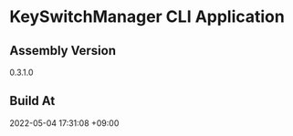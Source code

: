 KeySwitchManager CLI Application
==============================

## Assembly Version

0.3.1.0

## Build At

2022-05-04 17:31:08 +09:00
